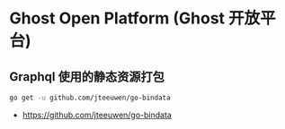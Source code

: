 # Ghost Open Platform (Ghost 开放平台)

## Graphql 使用的静态资源打包

```bash
go get -u github.com/jteeuwen/go-bindata
```

+ https://github.com/jteeuwen/go-bindata
